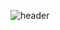 ![header](https://capsule-render.vercel.app/api?type=transparent&height=300&section=header&text=Byeon\gyuseob&fontSize=60&animation=fadeIn)

<!--
**byeongyuseob/byeongyuseob** is a ✨ _special_ ✨ repository because its `README.md` (this file) appears on your GitHub profile.

Here are some ideas to get you started:

- 🔭 I’m currently working on ...
- 🌱 I’m currently learning ...
- 👯 I’m looking to collaborate on ...
- 🤔 I’m looking for help with ...
- 💬 Ask me about ...
- 📫 How to reach me: ...
- 😄 Pronouns: ...
- ⚡ Fun fact: ...
-->
